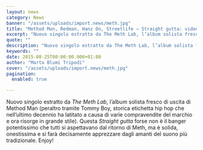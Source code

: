 ```yaml
---
layout: news
category: News
banner: "/assets/uploads/import.news/meth.jpg"
title: "Method Man, Redman, Hanz On, Streetlife – Straight gutta: video"
excerpt: "Nuovo singolo estratto da The Meth Lab, l’album solista fresco di uscita di Method Man (peraltro tramite Tommy Boy, storica etichetta hip hop che nell’ultimo decennio ha latitato a causa di varie compravendite del marchio e ora risorge in grande stile). Questa Straight gutta forse non è il banger potentissimo che tutti si aspettavano dal ritorno di [&hellip"
quote: ""
description: "Nuovo singolo estratto da The Meth Lab, l’album solista fresco di uscita di Method Man (peraltro tramite Tommy Boy, storica etichetta hip hop che nell’ultimo decennio ha latitato a causa di varie compravendite del marchio e ora risorge in grande stile). Questa Straight gutta forse non è il banger potentissimo che tutti si aspettavano dal ritorno di [&hellip"
keywords: ""
date: 2015-08-25T00:00:00.000+01:00
author: "Marta Blumi Tripodi"
cover: "/assets/uploads/import.news/meth.jpg"
pagination:
  enabled: true

---
```


Nuovo singolo estratto da _The Meth Lab_, l’album solista fresco di uscita di Method Man (peraltro tramite Tommy Boy, storica etichetta hip hop che nell’ultimo decennio ha latitato a causa di varie compravendite del marchio e ora risorge in grande stile). Questa _Straight gutta_ forse non è il banger potentissimo che tutti si aspettavano dal ritorno di Meth, ma è solida, onestissima e si farà decisamente apprezzare dagli amanti del suono più tradizionale. Enjoy!